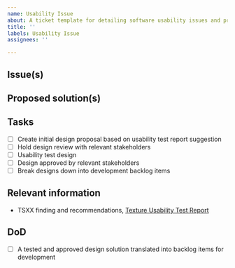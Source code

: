 ```yaml
---
name: Usability Issue
about: A ticket template for detailing software usability issues and proposed fixes.
title: ''
labels: Usability Issue
assignees: ''

---
```


## Issue(s)

## Proposed solution(s)

## Tasks
- [ ] Create initial design proposal based on usability test report suggestion
- [ ] Hold design review with relevant stakeholders
- [ ] Usability test design 
- [ ] Design approved by relevant stakeholders
- [ ] Break designs down into development backlog items

## Relevant information
- TSXX finding and recommendations, [Texture Usability Test Report](https://docs.google.com/document/d/1z58LAJVuKLjFRVuTDigXNQ_XZFaXTXiQOSRsEMKND48/edit?usp=sharing)

## DoD
- [ ] A tested and approved design solution translated into backlog items for development
